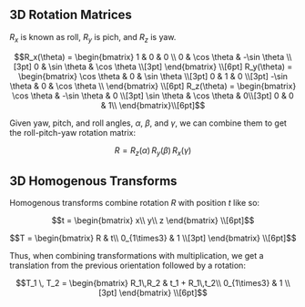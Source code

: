 
## 3D Rotation Matrices

$R_x$ is known as roll, $R_y$ is pich, and $R_z$ is yaw.

$$R_x(\theta) = \begin{bmatrix}
1 & 0 & 0 \\
0 & \cos \theta &  -\sin \theta \\[3pt]
0 & \sin \theta  &  \cos \theta \\[3pt]
\end{bmatrix} \\[6pt]
R_y(\theta) = \begin{bmatrix}
\cos \theta & 0 & \sin \theta \\[3pt]
0 & 1 & 0 \\[3pt]
-\sin \theta & 0 & \cos \theta \\
\end{bmatrix} \\[6pt]
R_z(\theta) = \begin{bmatrix}
\cos \theta &  -\sin \theta & 0 \\[3pt]
\sin \theta & \cos \theta & 0\\[3pt]
0 & 0 & 1\\
\end{bmatrix}\\[6pt]$$

Given yaw, pitch, and roll angles, $\alpha$, $\beta$, and $\gamma$, we can combine them to get the roll-pitch-yaw rotation matrix:

$$R = R_z(\alpha) \, R_y(\beta) \, R_x(\gamma)$$

## 3D Homogenous Transforms

Homogenous transforms combine rotation $R$ with position $t$ like so:

$$t = \begin{bmatrix}
x\\ y\\ z
\end{bmatrix} \\[6pt]$$

$$T = \begin{bmatrix}
R & t\\
0_{1\times3} & 1 \\[3pt]
\end{bmatrix} \\[6pt]$$

Thus, when combining transformations with multiplication, we get a translation from the previous orientation followed by a rotation:

$$T_1 \, T_2 = \begin{bmatrix}
R_1\,R_2 & t_1 + R_1\,t_2\\
0_{1\times3} & 1 \\[3pt]
\end{bmatrix} \\[6pt]$$
